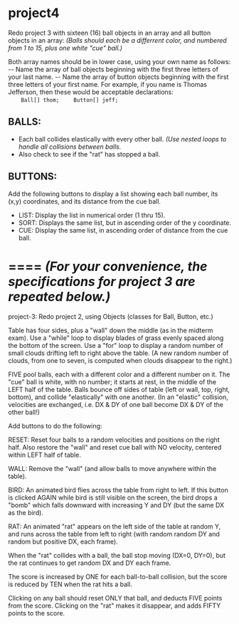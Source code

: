 # project4
Redo project 3 with sixteen (16) ball objects in an array and all button objects in an array:
*(Balls should each be a differrent color, and numbered from 1 to 15, plus one white "cue" ball.)*

Both array names should be in lower case, using your own name as follows:
-- Name the array of ball objects beginning with the first three letters of your last name.
-- Name the array of button objects beginning with the first three letters of your first name.
For example, if you name is Thomas Jefferson, then these would be acceptable declarations:  
   `    Ball[] thom;`
   `    Button[] jeff;`

BALLS:
-----
* Each ball collides elastically with every other ball.  *(Use nested loops to handle all collisions between balls.*  
* Also check to see if the "rat" has stopped a ball.

BUTTONS:
-------
Add the following buttons to display a list showing each ball number, its (x,y) coordinates, and its distance from the cue ball.  
* LIST:  Display the list in numerical order (1 thru 15).
* SORT:  Displays the same list, but in ascending order of the y coordinate.
* CUE:   Display the same list, in ascending order of distance from the cue ball.



====
    *(For your convenience, the specifications for project 3 are repeated below.)*
====


project-3:
Redo project 2, using Objects (classes for Ball, Button, etc.)

Table has four sides, plus a "wall" down the middle (as in the midterm exam). Use a "while" loop to display blades of grass evenly spaced along the bottom of the screen. Use a "for" loop to display a random number of small clouds drifting left to right above the table. (A new random number of clouds, from one to seven, is computed when clouds disappear to the right.)

FIVE pool balls, each with a different color and a different number on it.
The "cue" ball is white, with no number; it starts at rest, in the middle of the LEFT half of the table.
Balls bounce off sides of table (left or wall, top, right, bottom), and collide "elastically" with one another.
(In an "elastic" collision, velocities are exchanged, i.e. DX & DY of one ball become DX & DY of the other ball!)

Add buttons to do the following:

RESET: Reset four balls to a random velocities and positions on the right half.
Also restore the "wall" and reset cue ball with NO velocity, centered within LEFT half of table.

WALL: Remove the "wall" (and allow balls to move anywhere within the table).

BIRD: An animated bird flies across the table from right to left.
If this button is clicked AGAIN while bird is still visible on the screen,
the bird drops a "bomb" which falls downward with increasing Y and DY (but the same DX as the bird).

RAT: An animated "rat" appears on the left side of the table at random Y, and runs across the table from left to right (with random random DY and random but positive DX, each frame).

When the "rat" collides with a ball, the ball stop moving (DX=0, DY=0), but the rat continues to get random DX and DY each frame.

The score is increased by ONE for each ball-to-ball collision,
but the score is reduced by TEN when the rat hits a ball.

Clicking on any ball should reset ONLY that ball, and deducts FIVE points from the score. Clicking on the "rat" makes it disappear, and adds FIFTY points to the score.
